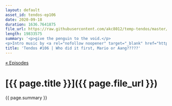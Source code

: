 ```yaml
---
layout: default
asset_id: tendos-ep106
date: 2020-09-18
duration: 1636.7641875
file_url: https://raw.githubusercontent.com/akc8012/temp-tendos/master/tendos-episode106.mp3
length: 19833575
summary: '<p>give the penguin to the void.</p>
<p>Intro music by <a rel="nofollow noopener" target="_blank" href="https://twitter.com/Mike_Dantuono">DJ mikeymike</a>!</p>'
title: 'Tendos #106 | Who did it first, Mario or Aang?????'
---
```

[« Episodes](/tendos/episodes)

# [{{ page.title }}]({{ page.file_url }})
{{ page.summary }}
